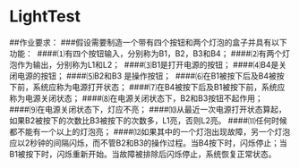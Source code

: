 # LightTest
##作业要求：
###假设需要制造一个带有四个按钮和两个灯泡的盒子并具有以下功能： 
####⑴有四个按钮输入，分别称为B1，B2，B3和B4；
####⑵有两个灯泡作为输出，分别称为L1和L2； 
####⑶B1是打开电源的按钮；
####⑷B4是关闭电源的按钮；
####⑸B2和B3 是操作按钮； 
####⑹在B1被按下后及B4被按下前，系统应称为电源打开状态；
####⑺在B4被按下后及B1被按下前，系统应称为电源关闭状态；
####⑻在电源关闭状态下，B2和B3按钮不起作用；
####⑼在电源关闭状态下，灯应不亮；
####⑽从最近一次电源打开状态算起，如果B2被按下的次数比B3被按下的次数多，L1亮，否则L2亮。
####⑾任何时候都不能有一个以上的灯泡亮；
####⑿如果其中的一个灯泡出现故障，另一个灯泡应以2秒钟的间隔闪烁，而不管B2和B3的操作过程。当B4按下时，闪烁停止；当B1被按下时，闪烁重新开始。当故障被排除后闪烁停止，系统恢复正常状态。

